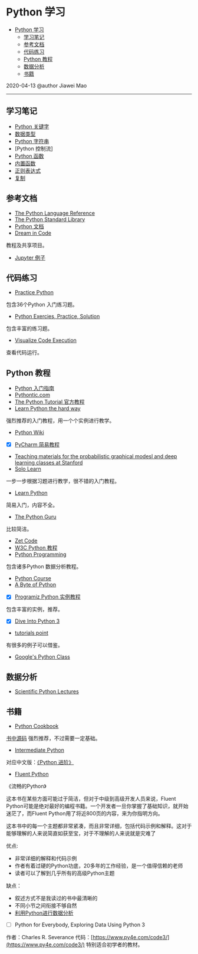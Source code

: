 # Python 学习

- [Python 学习](#python-学习)
  - [学习笔记](#学习笔记)
  - [参考文档](#参考文档)
  - [代码练习](#代码练习)
  - [Python 教程](#python-教程)
  - [数据分析](#数据分析)
  - [书籍](#书籍)

2020-04-13
@author Jiawei Mao
***

## 学习笔记

- [Python 关键字](python_keyword.md)
- [数据类型](types.md)
- [Python 字符串](string.md)
- [Python 控制流]
- [Python 函数](function.md)
- [内置函数](built_in_function.md)
- [正则表达式](regex.md)
- [复制](copy.md)

## 参考文档

- [The Python Language Reference](https://docs.python.org/3.7/reference/index.html#reference-index)
- [The Python Standard Library](https://docs.python.org/3.7/library/index.html#library-index)
- [Python 文档](https://docs.python.org/3/)
- [Dream in Code](https://www.dreamincode.net)

教程及共享项目。

- [Jupyter 例子](https://www.zhihu.com/question/37490497)

## 代码练习

- [Practice Python](https://www.practicepython.org/)

包含36个Python 入门练习题。

- [Python Exercies, Practice, Solution](https://www.w3resource.com/python-exercises/)

包含丰富的练习题。

- [Visualize Code Execution](http://www.pythontutor.com/)

查看代码运行。

## Python 教程

- [Python 入门指南](http://www.pythondoc.com/pythontutorial3/#)
- [Pythontic.com](https://pythontic.com/)
- [The Python Tutorial 官方教程](https://docs.python.org/3/tutorial/index.html)
- [Learn Python the hard way](https://learnpythonthehardway.org/book/)

强烈推荐的入门教程，用一个个实例进行教学。

- [Python Wiki](https://wiki.python.org/moin/BeginnersGuide/Programmers)
- [x]  [PyCharm 简易教程](https://www.guru99.com/creating-your-first-python-program.html)
- [Teaching materials for the probabilistic graphical modesl and deep learning classes at Stanford](https://github.com/kuleshov/cs228-material)
- [Solo Learn](https://www.sololearn.com/Course/Python/)

一步一步根据习题进行教学，很不错的入门教程。

- [Learn Python](https://www.learnpython.org/)

简易入门，内容不全。

- [The Python Guru](https://thepythonguru.com/)

比较简洁。

- [Zet Code](http://zetcode.com/lang/python/)
- [W3C Python 教程](https://www.w3schools.com/python/)
- [Python Programming](https://pythonprogramming.net/)

包含诸多Python 数据分析教程。

- [Python Course](https://www.python-course.eu/python3_course.php)
- [A Byte of Python](https://python.swaroopch.com/)
- [x] [Programiz Python 实例教程](https://www.programiz.com/python-programming)

包含丰富的实例，推荐。

- [x]  [Dive Into Python 3](https://diveinto.org/python3/table-of-contents.html)
- [tutorials point](https://www.tutorialspoint.com/python/index.htm)

有很多的例子可以借鉴。

- [Google's Python Class](https://developers.google.com/edu/python/)

## 数据分析

- [Scientific Python Lectures](https://github.com/jrjohansson/scientific-python-lectures)

## 书籍

- [Python Cookbook](https://python3-cookbook.readthedocs.io/zh_CN/latest/)

[书中源码](https://github.com/dabeaz/python-cookbook)
强烈推荐，不过需要一定基础。

- [Intermediate Python](http://book.pythontips.com/en/latest/)

对应中文版：[《Python 进阶》](https://eastlakeside.gitbooks.io/interpy-zh/content/)

- [Fluent Python](https://github.com/fluentpython)

《流畅的Python》

这本书在某些方面可能过于简洁，但对于中级到高级开发人员来说，Fluent Python可能是绝对最好的编程书籍。一个开发者一旦你掌握了基础知识，就开始迷茫了，而Fluent Python用了将近800页的内容，来为你指明方向。

这本书中的每一个主题都非常紧凑，而且非常详细，包括代码示例和解释。这对于能够理解的人来说简直如获至宝，对于不理解的人来说就是灾难了

优点:

- 非常详细的解释和代码示例
- 作者有着过硬的Python功底，20多年的工作经验，是一个值得信赖的老师
- 读者可以了解到几乎所有的高级Python主题

缺点：

- 叙述方式不是我读过的书中最清晰的
- 不同小节之间衔接不够自然
- [利用Python进行数据分析](https://seancheney.gitbook.io/python-for-data-analysis-2nd/di-01-zhang-zhun-bei-gong-zuo)

- [ ] Python for Everybody, Exploring Data Using Python 3

作者：Charles R. Severance
代码：[https://www.py4e.com/code3/](https://www.py4e.com/code3/)
特别适合初学者的教材。
